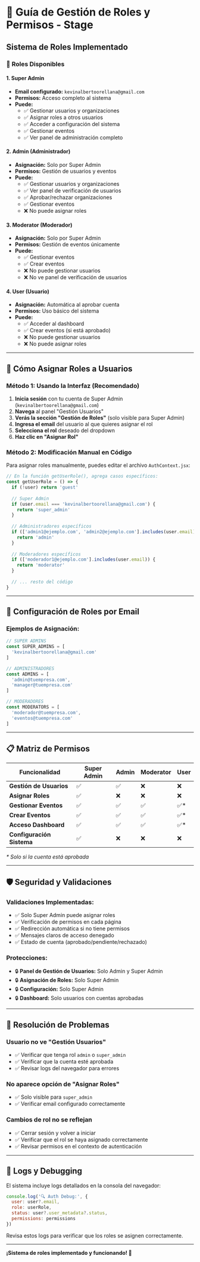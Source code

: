 # 🔐 Guía de Gestión de Roles y Permisos - Stage

## Sistema de Roles Implementado

### 🌟 **Roles Disponibles**

#### 1. **Super Admin** 
- **Email configurado:** `kevinalbertoorellana@gmail.com`
- **Permisos:** Acceso completo al sistema
- **Puede:**
  - ✅ Gestionar usuarios y organizaciones
  - ✅ Asignar roles a otros usuarios
  - ✅ Acceder a configuración del sistema
  - ✅ Gestionar eventos
  - ✅ Ver panel de administración completo

#### 2. **Admin** (Administrador)
- **Asignación:** Solo por Super Admin
- **Permisos:** Gestión de usuarios y eventos
- **Puede:**
  - ✅ Gestionar usuarios y organizaciones  
  - ✅ Ver panel de verificación de usuarios
  - ✅ Aprobar/rechazar organizaciones
  - ✅ Gestionar eventos
  - ❌ No puede asignar roles

#### 3. **Moderator** (Moderador)
- **Asignación:** Solo por Super Admin
- **Permisos:** Gestión de eventos únicamente
- **Puede:**
  - ✅ Gestionar eventos
  - ✅ Crear eventos
  - ❌ No puede gestionar usuarios
  - ❌ No ve panel de verificación de usuarios

#### 4. **User** (Usuario)
- **Asignación:** Automática al aprobar cuenta
- **Permisos:** Uso básico del sistema
- **Puede:**
  - ✅ Acceder al dashboard
  - ✅ Crear eventos (si está aprobado)
  - ❌ No puede gestionar usuarios
  - ❌ No puede asignar roles

---

## 🚀 **Cómo Asignar Roles a Usuarios**

### **Método 1: Usando la Interfaz (Recomendado)**

1. **Inicia sesión** con tu cuenta de Super Admin (`kevinalbertoorellana@gmail.com`)
2. **Navega** al panel "Gestión Usuarios" 
3. **Verás la sección "Gestión de Roles"** (solo visible para Super Admin)
4. **Ingresa el email** del usuario al que quieres asignar el rol
5. **Selecciona el rol** deseado del dropdown
6. **Haz clic en "Asignar Rol"**

### **Método 2: Modificación Manual en Código**

Para asignar roles manualmente, puedes editar el archivo `AuthContext.jsx`:

```javascript
// En la función getUserRole(), agrega casos específicos:
const getUserRole = () => {
  if (!user) return 'guest'
  
  // Super Admin
  if (user.email === 'kevinalbertoorellana@gmail.com') {
    return 'super_admin'
  }
  
  // Administradores específicos
  if (['admin1@ejemplo.com', 'admin2@ejemplo.com'].includes(user.email)) {
    return 'admin'
  }
  
  // Moderadores específicos  
  if (['moderador1@ejemplo.com'].includes(user.email)) {
    return 'moderator'
  }
  
  // ... resto del código
}
```

---

## 🔧 **Configuración de Roles por Email**

### **Ejemplos de Asignación:**

```javascript
// SUPER ADMINS
const SUPER_ADMINS = [
  'kevinalbertoorellana@gmail.com'
]

// ADMINISTRADORES
const ADMINS = [
  'admin@tuempresa.com',
  'manager@tuempresa.com'
]

// MODERADORES
const MODERATORS = [
  'moderador@tuempresa.com',
  'eventos@tuempresa.com'  
]
```

---

## 📋 **Matriz de Permisos**

| Funcionalidad | Super Admin | Admin | Moderator | User |
|--------------|-------------|-------|-----------|------|
| **Gestión de Usuarios** | ✅ | ✅ | ❌ | ❌ |
| **Asignar Roles** | ✅ | ❌ | ❌ | ❌ |
| **Gestionar Eventos** | ✅ | ✅ | ✅ | ✅* |
| **Crear Eventos** | ✅ | ✅ | ✅ | ✅* |
| **Acceso Dashboard** | ✅ | ✅ | ✅ | ✅* |
| **Configuración Sistema** | ✅ | ❌ | ❌ | ❌ |

*\* Solo si la cuenta está aprobada*

---

## 🛡️ **Seguridad y Validaciones**

### **Validaciones Implementadas:**
- ✅ Solo Super Admin puede asignar roles
- ✅ Verificación de permisos en cada página
- ✅ Redirección automática si no tiene permisos
- ✅ Mensajes claros de acceso denegado
- ✅ Estado de cuenta (aprobado/pendiente/rechazado)

### **Protecciones:**
- 🔒 **Panel de Gestión de Usuarios:** Solo Admin y Super Admin
- 🔒 **Asignación de Roles:** Solo Super Admin
- 🔒 **Configuración:** Solo Super Admin
- 🔒 **Dashboard:** Solo usuarios con cuentas aprobadas

---

## 🚨 **Resolución de Problemas**

### **Usuario no ve "Gestión Usuarios"**
- ✅ Verificar que tenga rol `admin` o `super_admin`
- ✅ Verificar que la cuenta esté aprobada
- ✅ Revisar logs del navegador para errores

### **No aparece opción de "Asignar Roles"**
- ✅ Solo visible para `super_admin`
- ✅ Verificar email configurado correctamente

### **Cambios de rol no se reflejan**
- ✅ Cerrar sesión y volver a iniciar
- ✅ Verificar que el rol se haya asignado correctamente
- ✅ Revisar permisos en el contexto de autenticación

---

## 📝 **Logs y Debugging**

El sistema incluye logs detallados en la consola del navegador:

```javascript
console.log('🔍 Auth Debug:', {
  user: user?.email,
  role: userRole,
  status: user?.user_metadata?.status,
  permissions: permissions
})
```

Revisa estos logs para verificar que los roles se asignen correctamente.

---

**¡Sistema de roles implementado y funcionando! 🎉**